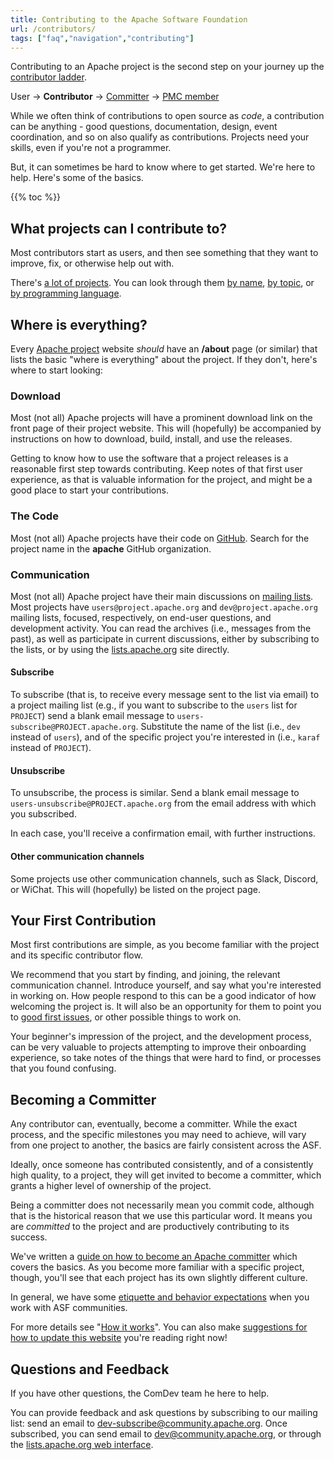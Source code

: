 ```yaml
---
title: Contributing to the Apache Software Foundation
url: /contributors/
tags: ["faq","navigation","contributing"]
---
```


Contributing to an Apache project is the second step on your journey up
the [contributor ladder](/contributor-ladder.html).

User &rarr; **Contributor** &rarr; [Committer](/committers/) &rarr; [PMC member](/pmc/)

While we often think of contributions to open source as *code*, a 
contribution can be anything - good questions, documentation, design,
event coordination, and so on also qualify as contributions. Projects
need your skills, even if you're not a programmer.

But, it can sometimes be hard to know where to get started. We're here
to help. Here's some of the basics.

{{% toc %}}

## What projects can I contribute to?

Most contributors start as users, and then see something that they want
to improve, fix, or otherwise help out with.

There's [a lot of projects](https://projects.apache.org/). You can look
through them 
[by name](https://projects.apache.org/projects.html?name),
[by topic](https://projects.apache.org/projects.html?category),
or [by programming language](https://projects.apache.org/projects.html?language).

## Where is everything?

Every [Apache project](https://projects.apache.org/) website *should*
have an **/about** page (or similar) that lists the basic "where is 
everything" about the project. If they don't, here's where to start looking:

### Download

Most (not all) Apache projects will have a prominent download link on
the front page of their project website. This will (hopefully) be
accompanied by instructions on how to download, build, install, and use
the releases.

Getting to know how to use the software that a project releases is a
reasonable first step towards contributing. Keep notes of that first
user experience, as that is valuable information for the project, and
might be a good place to start your contributions.

### The Code

Most (not all) Apache projects have their code on
[GitHub](https://github.com/apache). Search for the project name in the
**apache** GitHub organization.

### Communication

Most (not all) Apache project have their main discussions on [mailing
lists][lists]. Most projects have
`users@project.apache.org` and `dev@project.apache.org` mailing lists,
focused, respectively, on end-user questions, and development activity.
You can read the archives (i.e., messages from the past), as well as
participate in current discussions, either by subscribing to the lists,
or by using the [lists.apache.org][lists] site
directly.

#### Subscribe

To subscribe (that is, to receive every message sent to the list via
email) to a project mailing list (e.g., if you want to subscribe
to the `users` list for `PROJECT`)
send a blank email message to `users-subscribe@PROJECT.apache.org`.
Substitute the name of the list (i.e., `dev` instead of `users`), and of 
the specific project you're interested in (i.e., `karaf` instead of
`PROJECT`).

#### Unsubscribe

To unsubscribe, the process is similar. Send a blank email message to
`users-unsubscribe@PROJECT.apache.org` from the email address with which
you subscribed.

In each case, you'll receive a confirmation email, with further
instructions.

#### Other communication channels

Some projects use other communication channels, such as Slack, Discord,
or WiChat. This will (hopefully) be listed on the project page.

## Your First Contribution

Most first contributions are simple, as you become familiar with the
project and its specific contributor flow.

We recommend that you start by finding, and joining, the relevant
communication channel. Introduce yourself, and say what you're
interested in working on. How people respond to this can be a good
indicator of how welcoming the project is. It will also be an
opportunity for them to point you to [good first
issues](https://community.apache.org/committers/good-first-issues.html),
or other possible things to work on.

Your beginner's impression of the project, and the development process,
can be very valuable to projects attempting to improve their onboarding
experience, so take notes of the things that were hard to find, or
processes that you found confusing.

## Becoming a Committer

Any contributor can, eventually, become a committer. While the exact
process, and the specific milestones you may need to achieve, will vary
from one project to another, the basics are fairly consistent across the
ASF.

Ideally, once someone has contributed consistently, and of a
consistently high quality, to a project, they will get invited to become
a committer, which grants a higher level of ownership of the project.

Being a committer does not necessarily mean you commit code, although
that is the historical reason that we use this particular word.
It means you are *committed* to the project and are productively 
contributing to its success.

We've written a [guide on how to become an Apache
committer](/contributors/becomingacommitter.html) which covers the basics. As you
become more familiar with a specific project, though, you'll see that
each project has its own slightly different culture.

In general, we have some [etiquette and behavior expectations][8] when 
you work with ASF communities.

For more details see "[How it works][9]".  You can also make 
[suggestions for how to update this website][10] you're reading right now!

## Questions and Feedback

If you have other questions, the ComDev team he here to help.

You can provide feedback and ask questions by subscribing to our mailing
list: send an email to 
[dev-subscribe@community.apache.org](mailto:dev-subscribe@community.apache.org). 
Once subscribed, you can send email to [dev@community.apache.org](mailto:dev@community.apache.org), 
or through the [lists.apache.org web
interface](https://lists.apache.org/lists.html?dev@community.apache.org).


<!--

Editorial Note: This is useful content, but doesn't belong here. Commenting out
for now, but need to move at some point. Probably belongs under /pmc/ ? --RCB

## Project Independence And Policies

While not all ASF projects practice all aspects of the Apache Way in the 
same way, there are a number of rules that ASF projects must follow – things
like complying with PMC [release voting][2], [legal policy][3], [brand policy][4], 
using [mailing lists][5], etc., which are [documented in various places][6]. 

One of these invariant rules is that projects are managed
independently of any commercial interests. The goal is to create an
environment in which all participants are equal and thus have an equal
opportunity to contribute to and benefit from our software, regardless
of motivation or financial objectives. This is discussed in more detail
in our document [Project Independence][7].

-->

<!-- Links -->
  [1]: /newcomers/index.html
  [2]: https://www.apache.org/legal/release-policy.html
  [3]: https://www.apache.org/legal/
  [4]: https://www.apache.org/foundation/marks/
  [5]: https://www.apache.org/dev/#mail
  [6]: /blog/what_makes_apache_projects_different
  [7]: /projectIndependence.html
  [8]: /contributors/etiquette
  [9]: https://www.apache.org/foundation/how-it-works.html
  [10]: /newbiefaq.html#websitecms
  [lists]: https://lists.apache.org/
<!-- /Links -->

